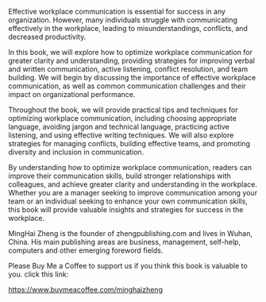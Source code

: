 
Effective workplace communication is essential for success in any organization. However, many individuals struggle with communicating effectively in the workplace, leading to misunderstandings, conflicts, and decreased productivity.

In this book, we will explore how to optimize workplace communication for greater clarity and understanding, providing strategies for improving verbal and written communication, active listening, conflict resolution, and team building. We will begin by discussing the importance of effective workplace communication, as well as common communication challenges and their impact on organizational performance.

Throughout the book, we will provide practical tips and techniques for optimizing workplace communication, including choosing appropriate language, avoiding jargon and technical language, practicing active listening, and using effective writing techniques. We will also explore strategies for managing conflicts, building effective teams, and promoting diversity and inclusion in communication.

By understanding how to optimize workplace communication, readers can improve their communication skills, build stronger relationships with colleagues, and achieve greater clarity and understanding in the workplace. Whether you are a manager seeking to improve communication among your team or an individual seeking to enhance your own communication skills, this book will provide valuable insights and strategies for success in the workplace.

MingHai Zheng is the founder of zhengpublishing.com and lives in Wuhan, China. His main publishing areas are business, management, self-help, computers and other emerging foreword fields.

Please Buy Me a Coffee to support us if you think this book is valuable to you. click this link:

https://www.buymeacoffee.com/minghaizheng

